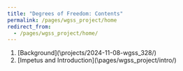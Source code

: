 ```yaml
---
title: "Degrees of Freedom: Contents"
permalink: /pages/wgss_project/home
redirect_from: 
  - /pages/wgss_project/home/
---
```

1. [Background](\projects/2024-11-08-wgss_328/\)
2. [Impetus and Introduction](\pages/wgss_project/intro/\)
